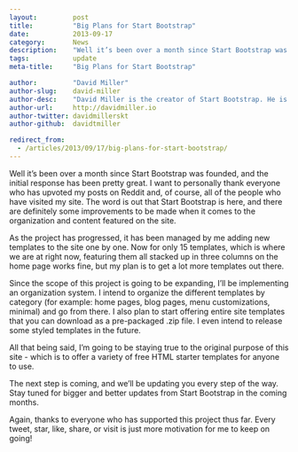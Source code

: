 ```yaml
---
layout:			post
title:			"Big Plans for Start Bootstrap"
date:			2013-09-17
category:		News
description:	"Well it’s been over a month since Start Bootstrap was founded..."
tags:			update
meta-title:		"Big Plans for Start Bootstrap"

author:			"David Miller"
author-slug:	david-miller
author-desc:	"David Miller is the creator of Start Bootstrap. He is a front end web designer and developer working out of sunny Orlando, Florida."
author-url:		http://davidmiller.io
author-twitter:	davidmillerskt
author-github:	davidtmiller

redirect_from:
  - /articles/2013/09/17/big-plans-for-start-bootstrap/
---
```


Well it’s been over a month since Start Bootstrap was founded, and the initial response has been pretty great. I want to personally thank everyone who has upvoted my posts on Reddit and, of course, all of the people who have visited my site. The word is out that Start Bootstrap is here, and there are definitely some improvements to be made when it comes to the organization and content featured on the site.

As the project has progressed, it has been managed by me adding new templates to the site one by one. Now for only 15 templates, which is where we are at right now, featuring them all stacked up in three columns on the home page works fine, but my plan is to get a lot more templates out there.

Since the scope of this project is going to be expanding, I’ll be implementing an organization system. I intend to organize the different templates by category (for example: home pages, blog pages, menu customizations, minimal) and go from there. I also plan to start offering entire site templates that you can download as a pre-packaged .zip file. I even intend to release some styled templates in the future.

All that being said, I’m going to be staying true to the original purpose of this site - which is to offer a variety of free HTML starter templates for anyone to use.

The next step is coming, and we’ll be updating you every step of the way. Stay tuned for bigger and better updates from Start Bootstrap in the coming months.

Again, thanks to everyone who has supported this project thus far. Every tweet, star, like, share, or visit is just more motivation for me to keep on going!
